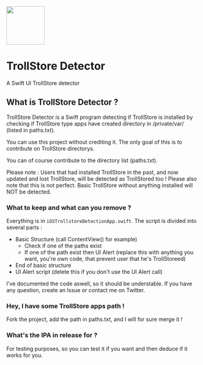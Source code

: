 <img src='https://i.ibb.co/Ksc0RFR/Pag-NX-modified.png' width=100>

# TrollStore Detector
A Swift UI TrollStore detector

## What is TrollStore Detector ?
TrollStore Detector is a Swift program detecting if TrollStore is installed by checking if TrollStore type apps have created directory in /private/var/ (listed in paths.txt).

You can use this project without crediting it. The only goal of this is to contribute on TrollStore directorys.

You can of course contribute to the directory list (paths.txt). 

Please note : Users that had installed TrollStore in the past, and now updated and lost TrollStore, will be detected as TrollStored too ! Please also note that this is not perfect. Basic TrollStore without anything installed will NOT be detected.
### What to keep and what can you remove ?
Everything is in `iOSTrollstoreDetectionApp.swift`. The script is divided into several parts :
- Basic Structure (call ContentView() for example)
  - Check if one of the paths exist
  - If one of the path exist then UI Alert (replace this with anything you want, you're own code, that prevent user that he's TrollStoreed)
- End of basic structure
- UI Alert script (delete this if you don't use the UI Alert call)

I've documented the code aswell, so it should be understable. If you have any question, create an Issue or contact me on Twitter.
### Hey, I have some TrollStore apps path !
Fork the project, add the path in paths.txt, and I will for sure merge it !
### What's the IPA in release for ?
For testing purposes, so you can test it if you want and then deduce if it works for you.
